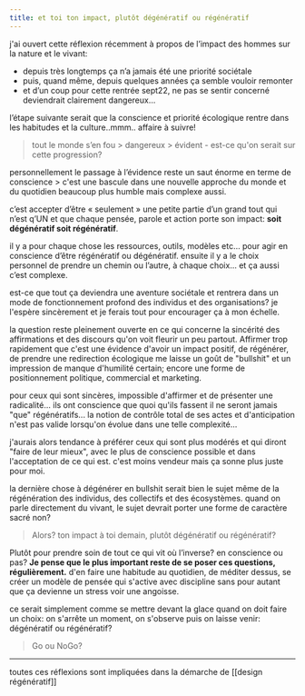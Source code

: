 ```yaml
---
title: et toi ton impact, plutôt dégénératif ou régénératif
---
```


j'ai ouvert cette réflexion récemment à propos de l’impact des hommes sur la nature et le vivant:
- depuis très longtemps ça n’a jamais été une priorité sociétale
- puis, quand même, depuis quelques années ça semble vouloir remonter
- et d’un coup pour cette rentrée sept22, ne pas se sentir concerné deviendrait clairement dangereux...

l’étape suivante serait que la conscience et priorité écologique rentre dans les habitudes et la culture..mmm.. affaire à suivre!

> tout le monde s’en fou > dangereux > évident - est-ce qu'on serait sur cette progression?  

personnellement le passage à l’évidence reste un saut énorme en terme de conscience > c'est une bascule dans une nouvelle approche du monde et du quotidien beaucoup plus humble mais complexe aussi.

c’est accepter d’être « seulement » une petite partie d’un grand tout qui n’est q’UN et que chaque pensée, parole et action porte son impact: **soit dégénératif soit régénératif**.

il y a pour chaque chose les ressources, outils, modèles etc… pour agir en conscience d’être régénératif ou dégénératif.
ensuite il y a le choix personnel de prendre un chemin ou l’autre, à chaque choix... et ça aussi c’est complexe.

est-ce que tout ça deviendra une aventure sociétale et rentrera dans un mode de fonctionnement profond des individus et des organisations? je l'espère sincèrement et je ferais tout pour encourager ça à mon échelle.

la question reste pleinement ouverte en ce qui concerne la sincérité des affirmations et des discours qu'on voit fleurir un peu partout. Affirmer trop rapidement que c'est une évidence d'avoir un impact positif, de régénérer, de prendre une redirection écologique me laisse un goût de "bullshit" et un impression de manque d'humilité certain; encore une forme de positionnement politique, commercial et marketing.

pour ceux qui sont sincères, impossible d'affirmer et de présenter une radicalité... ils ont conscience que quoi qu'ils fassent il ne seront jamais "que" régénératifs... la notion de contrôle total de ses actes et d'anticipation n'est pas valide lorsqu'on évolue dans une telle complexité...

j'aurais alors tendance à préférer ceux qui sont plus modérés et qui diront "faire de leur mieux", avec le plus de conscience possible et dans l'acceptation de ce qui est. c'est moins vendeur mais ça sonne plus juste pour moi.

la dernière chose à dégénérer en bullshit serait bien le sujet même de la régénération des individus, des collectifs et des écosystèmes. quand on parle directement du vivant, le sujet devrait porter une forme de caractère sacré non?

> Alors? ton impact à toi demain, plutôt dégénératif ou régénératif?

Plutôt pour prendre soin de tout ce qui vit où l’inverse? en conscience ou pas?
**Je pense que le plus important reste de se poser ces questions, régulièrement.** d'en faire une habitude au quotidien, de méditer dessus, se créer un modèle de pensée qui s'active avec discipline sans pour autant que ça devienne un stress voir une angoisse.

ce serait simplement comme se mettre devant la glace quand on doit faire un choix: on s'arrête un moment, on s'observe puis on laisse venir: dégénératif ou régénératif?

> Go ou NoGo?

---
toutes ces réflexions sont impliquées dans la démarche de [[design régénératif]]